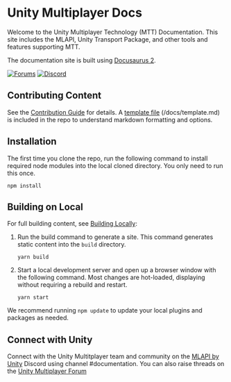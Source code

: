 # Unity Multiplayer Docs

Welcome to the Unity Multiplayer Technology (MTT) Documentation. This site includes the MLAPI, Unity Transport Package, and other tools and features supporting MTT.

The documentation site is built using [Docusaurus 2](https://v2.docusaurus.io/). 

[![Forums](https://img.shields.io/badge/unity--forums-multiplayer-blue)](https://forum.unity.com/forums/multiplayer.26/)
[![Discord](https://img.shields.io/discord/449263083769036810.svg?label=discord&logo=discord&color=informational)](https://discord.gg/FM8SE9E)

## Contributing Content

See the [Contribution Guide](https://github.com/Unity-Technologies/com.unity.multiplayer.docs/wiki) for details. A [template file](https://github.com/Unity-Technologies/com.unity.multiplayer.docs/blob/master/docs/template.md) (/docs/template.md) is included in the repo to understand markdown formatting and options.

## Installation

The first time you clone the repo, run the following command to install required node modules into the local cloned directory. You only need to run this once.

```console
npm install
```

## Building on Local

For full building content, see [Building Locally](https://github.com/Unity-Technologies/com.unity.multiplayer.docs/wiki/Building-Locally):

1. Run the build command to generate a site. This command generates static content into the `build` directory.

    ```console
    yarn build
    ```

2. Start a local development server and open up a browser window with the following command. Most changes are hot-loaded, displaying without requiring a rebuild and restart.

    ```console
    yarn start
    ```

We recommend running `npm update` to update your local plugins and packages as needed.

## Connect with Unity 

Connect with the Unity Multitplayer team and community on the [MLAPI by Unity](http://discord.mlapi.network/) Discord using channel #documentation. You can also raise threads on the [Unity Multiplayer Forum](https://forum.unity.com/forums/multiplayer.26/)
